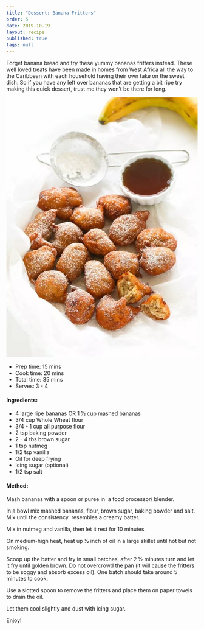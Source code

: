 ```yaml
---
title: "Dessert: Banana Fritters"
order: 5
date: 2019-10-19
layout: recipe
published: true
tags: null
---
```

Forget banana bread and try these yummy bananas fritters instead. These well loved treats have been made in homes from West Africa all the way to the Caribbean with each household having their own take on the sweet dish. So if you have any left over bananas that are getting a bit ripe try making this quick dessert, trust me they won’t be there for long.

![Image of Banana fritters dusted with icing sugar, with a strainer, banana and cup of maple syrup on a white background.](../uploads/bananafritters.jpeg "Banana Fritters")

* Prep time: 15 mins
* Cook time: 20 mins
* Total time: 35 mins
* Serves: 3 - 4

#### Ingredients: 

* 4 large ripe bananas OR 1 ½ cup mashed bananas
* 3/4 cup Whole Wheat flour
* 3/4 - 1 cup all purpose flour
* 2 tsp baking powder
* 2 - 4 tbs brown sugar
* 1 tsp nutmeg
* 1/2 tsp vanilla
* Oil for deep frying
* Icing sugar (optional)
* 1/2 tsp salt

#### Method:

Mash bananas with a spoon or puree in  a food processor/ blender.

In a bowl mix mashed bananas, flour, brown sugar, baking powder and salt. Mix until the consistency  resembles a creamy batter.

Mix in nutmeg and vanilla, then let it rest for 10 minutes

On medium-high heat, heat up ½ inch of oil in a large skillet until hot but not smoking.

Scoop up the batter and fry in small batches, after 2 ½ minutes turn and let it fry until golden brown. Do not overcrowd the pan (it will cause the fritters to be soggy and absorb excess oil). One batch should take around 5 minutes to cook.

Use a slotted spoon to remove the fritters and place them on paper towels to drain the oil.

Let them cool slightly and dust with icing sugar.

Enjoy!